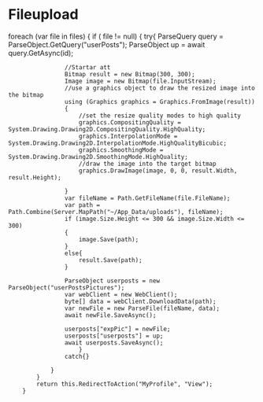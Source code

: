 Fileupload
==========
foreach (var file in files)
			{
				if ( file != null)
				{
					try{
					ParseQuery<ParseObject> query = ParseObject.GetQuery("userPosts");
					ParseObject up = await query.GetAsync(id);
					
					//Startar att 
					Bitmap result = new Bitmap(300, 300); 
					Image image = new Bitmap(file.InputStream);
					//use a graphics object to draw the resized image into the bitmap 
					using (Graphics graphics = Graphics.FromImage(result))
					{
						//set the resize quality modes to high quality 
						graphics.CompositingQuality = System.Drawing.Drawing2D.CompositingQuality.HighQuality;
						graphics.InterpolationMode = System.Drawing.Drawing2D.InterpolationMode.HighQualityBicubic;
						graphics.SmoothingMode = System.Drawing.Drawing2D.SmoothingMode.HighQuality;
						//draw the image into the target bitmap 
						graphics.DrawImage(image, 0, 0, result.Width, result.Height);

					}
					var fileName = Path.GetFileName(file.FileName);
					var path = Path.Combine(Server.MapPath("~/App_Data/uploads"), fileName);
					if (image.Size.Height <= 300 && image.Size.Width <= 300)
					{
						image.Save(path);
					}
					else{
						result.Save(path);
					}

					ParseObject userposts = new ParseObject("userPostsPictures");
					var webClient = new WebClient();
					byte[] data = webClient.DownloadData(path);
					var newFile = new ParseFile(fileName, data);
					await newFile.SaveAsync();

					userposts["expPic"] = newFile;
					userposts["userposts"] = up;
					await userposts.SaveAsync();
						}
					catch{}

				}
			}
			return this.RedirectToAction("MyProfile", "View");
		}
